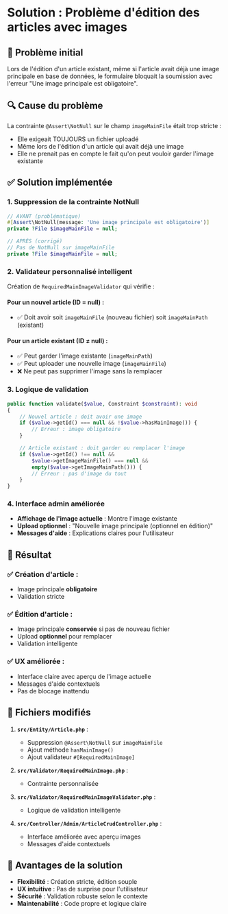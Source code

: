# Solution : Problème d'édition des articles avec images

## 🚨 Problème initial
Lors de l'édition d'un article existant, même si l'article avait déjà une image principale en base de données, le formulaire bloquait la soumission avec l'erreur "Une image principale est obligatoire".

## 🔍 Cause du problème
La contrainte `@Assert\NotNull` sur le champ `imageMainFile` était trop stricte :
- Elle exigeait TOUJOURS un fichier uploadé
- Même lors de l'édition d'un article qui avait déjà une image
- Elle ne prenait pas en compte le fait qu'on peut vouloir garder l'image existante

## ✅ Solution implémentée

### 1. **Suppression de la contrainte NotNull**
```php
// AVANT (problématique)
#[Assert\NotNull(message: 'Une image principale est obligatoire')]
private ?File $imageMainFile = null;

// APRÈS (corrigé)
// Pas de NotNull sur imageMainFile
private ?File $imageMainFile = null;
```

### 2. **Validateur personnalisé intelligent**
Création de `RequiredMainImageValidator` qui vérifie :

#### **Pour un nouvel article** (ID = null) :
- ✅ Doit avoir soit `imageMainFile` (nouveau fichier) soit `imageMainPath` (existant)

#### **Pour un article existant** (ID ≠ null) :
- ✅ Peut garder l'image existante (`imageMainPath`)
- ✅ Peut uploader une nouvelle image (`imageMainFile`)
- ❌ Ne peut pas supprimer l'image sans la remplacer

### 3. **Logique de validation**
```php
public function validate($value, Constraint $constraint): void
{
    // Nouvel article : doit avoir une image
    if ($value->getId() === null && !$value->hasMainImage()) {
        // Erreur : image obligatoire
    }

    // Article existant : doit garder ou remplacer l'image
    if ($value->getId() !== null && 
        $value->getImageMainFile() === null && 
        empty($value->getImageMainPath())) {
        // Erreur : pas d'image du tout
    }
}
```

### 4. **Interface admin améliorée**
- **Affichage de l'image actuelle** : Montre l'image existante
- **Upload optionnel** : "Nouvelle image principale (optionnel en édition)"
- **Messages d'aide** : Explications claires pour l'utilisateur

## 🎯 Résultat

### ✅ **Création d'article** :
- Image principale **obligatoire**
- Validation stricte

### ✅ **Édition d'article** :
- Image principale **conservée** si pas de nouveau fichier
- Upload **optionnel** pour remplacer
- Validation intelligente

### ✅ **UX améliorée** :
- Interface claire avec aperçu de l'image actuelle
- Messages d'aide contextuels
- Pas de blocage inattendu

## 🔧 Fichiers modifiés

1. **`src/Entity/Article.php`** :
   - Suppression `@Assert\NotNull` sur `imageMainFile`
   - Ajout méthode `hasMainImage()`
   - Ajout validateur `#[RequiredMainImage]`

2. **`src/Validator/RequiredMainImage.php`** :
   - Contrainte personnalisée

3. **`src/Validator/RequiredMainImageValidator.php`** :
   - Logique de validation intelligente

4. **`src/Controller/Admin/ArticleCrudController.php`** :
   - Interface améliorée avec aperçu images
   - Messages d'aide contextuels

## 🚀 Avantages de la solution

- **Flexibilité** : Création stricte, édition souple
- **UX intuitive** : Pas de surprise pour l'utilisateur
- **Sécurité** : Validation robuste selon le contexte
- **Maintenabilité** : Code propre et logique claire 